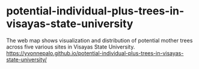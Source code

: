 # potential-individual-plus-trees-in-visayas-state-university
The web map shows visualization and distribution of potential mother trees across five various sites in Visayas State University.
https://yvonnepalo.github.io/potential-individual-plus-trees-in-visayas-state-university/
